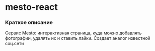 # mesto-react
### Краткое описание

Сервис Mesto: интерактивная страница, куда можно добавлять фотографии, удалять их и ставить лайки.
Создает аналог известной соц.сети
